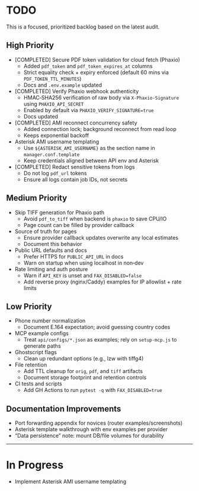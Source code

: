 # TODO

This is a focused, prioritized backlog based on the latest audit.

## High Priority
- [COMPLETED] Secure PDF token validation for cloud fetch (Phaxio)
  - Added `pdf_token` and `pdf_token_expires_at` columns
  - Strict equality check + expiry enforced (default 60 mins via `PDF_TOKEN_TTL_MINUTES`)
  - Docs and `.env.example` updated
- [COMPLETED] Verify Phaxio webhook authenticity
  - HMAC‑SHA256 verification of raw body via `X-Phaxio-Signature` using `PHAXIO_API_SECRET`
  - Enabled by default via `PHAXIO_VERIFY_SIGNATURE=true`
  - Docs updated
- [COMPLETED] AMI reconnect concurrency safety
  - Added connection lock; background reconnect from read loop
  - Keeps exponential backoff
- Asterisk AMI username templating
  - Use `${ASTERISK_AMI_USERNAME}` as the section name in `manager.conf.template`
  - Keep credentials aligned between API env and Asterisk
- [COMPLETED] Redact sensitive tokens from logs
  - Do not log `pdf_url` tokens
  - Ensure all logs contain job IDs, not secrets

## Medium Priority
- Skip TIFF generation for Phaxio path
  - Avoid `pdf_to_tiff` when backend is `phaxio` to save CPU/IO
  - Page count can be filled by provider callback
- Source of truth for pages
  - Ensure provider callback updates overwrite any local estimates
  - Document this behavior
- Public URL defaults and docs
  - Prefer HTTPS for `PUBLIC_API_URL` in docs
  - Warn on startup when using localhost in non‑dev
- Rate limiting and auth posture
  - Warn if `API_KEY` is unset and `FAX_DISABLED=false`
  - Add reverse proxy (nginx/Caddy) examples for IP allowlist + rate limits

## Low Priority
- Phone number normalization
  - Document E.164 expectation; avoid guessing country codes
- MCP example configs
  - Treat `api/configs/*.json` as examples; rely on `setup-mcp.js` to generate paths
- Ghostscript flags
  - Clean up redundant options (e.g., lzw with tiffg4)
- File retention
  - Add TTL cleanup for `orig`, `pdf`, and `tiff` artifacts
  - Document storage footprint and retention controls
- CI tests and scripts
  - Add GH Actions to run `pytest -q` with `FAX_DISABLED=true`

## Documentation Improvements
- Port forwarding appendix for novices (router examples/screenshots)
- Asterisk template walkthrough with env examples per provider
- “Data persistence” note: mount DB/file volumes for durability

---

# In Progress
- Implement Asterisk AMI username templating
